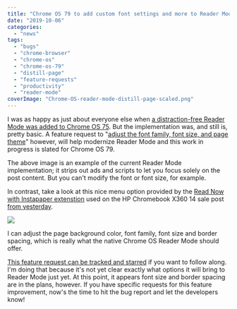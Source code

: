 ```yaml
---
title: "Chrome OS 79 to add custom font settings and more to Reader Mode on Chromebooks"
date: "2019-10-06"
categories: 
  - "news"
tags: 
  - "bugs"
  - "chrome-browser"
  - "chrome-os"
  - "chrome-os-79"
  - "distill-page"
  - "feature-requests"
  - "productivity"
  - "reader-mode"
coverImage: "Chrome-OS-reader-mode-distill-page-scaled.png"
---
```


I was as happy as just about everyone else when [a distraction-free Reader Mode was added to Chrome OS 75](https://www.aboutchromebooks.com/news/chrome-os-75-reader-mode-how-to/). But the implementation was, and still is, pretty basic. A feature request to "[adjust the font family, font size, and page theme](https://bugs.chromium.org/p/chromium/issues/detail?id=952034)" however, will help modernize Reader Mode and this work in progress is slated for Chrome OS 79.

The above image is an example of the current Reader Mode implementation; it strips out ads and scripts to let you focus solely on the post content. But you can't modify the font or font size, for example.

In contrast, take a look at this nice menu option provided by the [Read Now with Instapaper extenstion](https://chrome.google.com/webstore/detail/read-now-with-instapaper/opkllmgeelpgfpokehaigaaojmicpeji?hl=en) used on the HP Chromebook X360 14 sale post [from yesterday](https://www.aboutchromebooks.com/news/hp-chromebook-x360-discount-best-buy-sale/).

![](https://i2.wp.com/www.aboutchromebooks.com/wp-content/uploads/2019/10/Screenshot-2019-10-06-at-11.03.05-AM.png?fit=800%2C406&ssl=1)

I can adjust the page background color, font family, font size and border spacing, which is really what the native Chrome OS Reader Mode should offer.

[This feature request can be tracked and starred](https://bugs.chromium.org/p/chromium/issues/detail?id=952034) if you want to follow along. I'm doing that because it's not yet clear exactly what options it will bring to Reader Mode just yet. At this point, it appears font size and border spacing are in the plans, however. If you have specific requests for this feature improvement, now's the time to hit the bug report and let the developers know!
